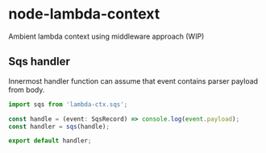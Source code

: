 # node-lambda-context
Ambient lambda context using middleware approach (WIP)

## Sqs handler

Innermost handler function can assume that event contains parser payload from body. 

```typescript
import sqs from 'lambda-ctx.sqs';

const handle = (event: SqsRecord) => console.log(event.payload);
const handler = sqs(handle);  

export default handler;
```
